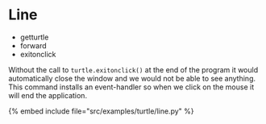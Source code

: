 # Line

* getturtle
* forward
* exitonclick


Without the call to `turtle.exitonclick()` at the end of the program it would automatically close the window and we would not be able to see anything. This command installs an event-handler so when we click on the mouse it will end the application.


{% embed include file="src/examples/turtle/line.py" %}


